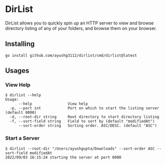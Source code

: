 # DirList

DirList allows you to quickly spin up an HTTP server to view and browse directory listing of any of your folders, and browse them on your browser. 

## Installing

```
go install github.com/ayushg3112/dirlist/cmd/dirlist@latest
```

## Usages

### View Help

```
$ dirlist --help 
Usage: 
      --help                View help
  -p, --port int            Port on which to start the listing server (default 8000)
  -d, --root-dir string     Root directory to start directory listing
  -f, --sort-field string   Field to sort by (default "modifiedAt")
      --sort-order string   Sorting order. ASC/DESC. (default "ASC")
```

### Start a Server

```
$ dirlist --root-dir "/Users/ayushgupta/Downloads" --sort-order ASC --sort-field modifiedAt
2022/09/03 16:15:24 starting the server at port 8000
```
